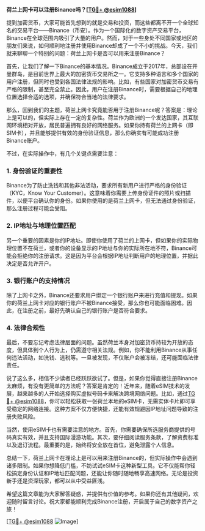 **荷兰上网卡可以注册Binance吗？[[TG💪+ @esim1088](https://t.me/s/esim1088)]**

提到加密货币，大家可能首先想到的就是交易和投资，而这些都离不开一个全球知名的交易平台——Binance（币安）。作为一个国际化的数字资产交易平台，Binance在全球范围内吸引了大量的用户。然而，对于一些身处不同国家或地区的朋友们来说，如何顺利地注册并使用Binance却成了一个不小的挑战。今天，我们就来聊聊一个特别的问题：荷兰上网卡是否可以用来注册Binance？

首先，让我们了解一下Binance的基本情况。Binance成立于2017年，总部设在开曼群岛，是目前世界上最大的加密货币交易所之一。它支持多种语言和多个国家的用户注册，但同时也受到各国法律法规的影响。比如，有些国家对加密货币交易有严格的限制，甚至完全禁止。因此，用户在注册Binance时，需要根据自己的地理位置选择合适的选项，并确保符合当地的法律要求。

那么，回到我们的主题，荷兰上网卡究竟能否用于注册Binance呢？答案是：理论上是可以的，但实际上存在一定的复杂性。荷兰作为欧洲的一个发达国家，其互联网环境相对开放，居民普遍拥有良好的网络服务。如果你持有荷兰的上网卡（即SIM卡），并且能够提供有效的身份验证信息，那么你确实有可能成功注册Binance账户。

不过，在实际操作中，有几个关键点需要注意：

### 1. **身份验证的重要性**
Binance为了防止洗钱和其他非法活动，要求所有新用户进行严格的身份验证（KYC，Know Your Customer）。这意味着你需要上传身份证件的照片或扫描件，以便平台确认你的身份。如果你使用的是荷兰上网卡，但无法通过身份验证，那么注册过程可能会受阻。

### 2. **IP地址与地理位置匹配**
另一个重要的因素是你的IP地址。即使你使用了荷兰的上网卡，但如果你的实际物理位置不在荷兰，或者你的设备显示的IP地址与你的实际所在地不符，Binance可能会拒绝你的注册请求。这是因为平台会根据IP地址判断用户的地理位置，并据此决定是否允许开户。

### 3. **银行账户的支持情况**
除了上网卡之外，Binance还要求用户绑定一个银行账户来进行充值和提现。如果你的荷兰上网卡对应的银行账户不被Binance接受，那么你也可能面临困难。因此，在注册之前，最好先确认自己的银行账户是否符合要求。

### 4. **法律合规性**
最后，不要忘记考虑法律层面的问题。虽然荷兰本身对加密货币持较为开放的态度，但具体到个人行为上，仍需遵守相关法规。例如，你不能利用Binance从事任何违法活动，如洗钱、逃税等。一旦被发现，不仅账户会被冻结，还可能面临法律责任。

说了这么多，相信不少读者已经跃跃欲试了。但是，如果你觉得直接注册Binance太麻烦，有没有更简单的方法呢？答案是肯定的！近年来，随着eSIM技术的发展，越来越多的人开始选择购买虚拟号码卡来解决跨境网络问题。比如，通过[TG💪+ @esim1088](https://t.me/s/esim1088)，你可以轻松获取一张荷兰本地的eSIM卡，无需实体卡片即可享受稳定的网络连接。这种方案不仅方便快捷，还能有效规避因IP地址问题导致的注册失败风险。

当然，使用eSIM卡也有需要注意的地方。首先，你需要确保所选服务商提供的号码真实有效，并且支持国际漫游功能。其次，要仔细阅读服务条款，了解资费标准以及退订流程。最重要的是，始终将安全放在首位，避免泄露个人信息。

总结一下，荷兰上网卡在理论上是可以用来注册Binance的，但实际操作中会遇到诸多限制。如果你想降低门槛，不妨试试eSIM卡这种新型工具。它不仅能帮你轻松搞定身份认证和IP地址匹配问题，还能让你随时随地畅享高速网络。无论是投资新手还是资深玩家，都可以从中受益匪浅。

希望这篇文章能为大家解答疑惑，并提供有价值的参考。如果你还有其他疑问，欢迎随时留言讨论。祝大家都能顺利完成Binance注册，开启属于自己的数字资产之旅！

[[TG💪+ @esim1088](https://t.me/s/esim1088) ![Image](https://i.postimg.cc/4NQfJmqS/Snipaste-2025-05-13-00-14-12.png)]